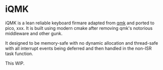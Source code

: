 # iQMK

iQMK is a lean reliable keyboard firmare adapted from [qmk](https://github.com/qmk/qmk_firmware) and ported to pico, xxx. It is built using modern cmake after removing qmk's notorious middleware and other gunk.


It designed to be memory-safe with no dynamic allocation and thread-safe with all interrupt events being deferred and then handled in the non-ISR task function.

This WIP.

